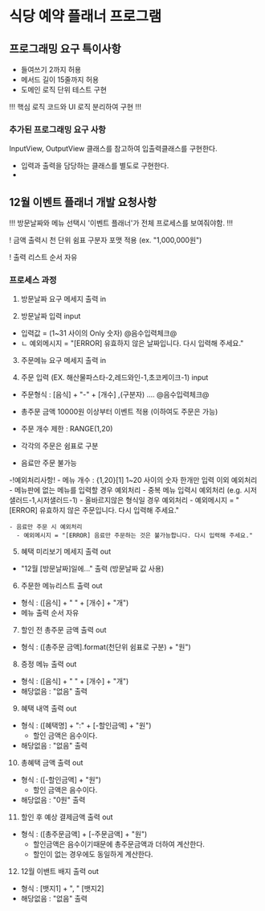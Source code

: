 # 식당 예약 플래너 프로그램

## 프로그래밍 요구 특이사항
  - 들여쓰기 2까지 허용
  - 메서드 길이 15줄까지 허용
  - 도메인 로직 단위 테스트 구현

!!! 핵심 로직 코드와 UI 로직 분리하여 구현 !!!

### 추가된 프로그래밍 요구 사항

InputView, OutputView 클래스를 참고하여 입출력클래스를 구현한다.
  - 입력과 출력을 담당하는 클래스를 별도로 구현한다.
  - 


## 12월 이벤트 플래너 개발 요청사항

!!! 방문날짜와 메뉴 선택시 '이벤트 플래너'가 전체 프로세스를  보여줘야함. !!!

! 금액 출력시 천 단위 쉼표 구분자 포맷 적용 (ex. "1,000,000원") 

! 출력 리스트 순서 자유


### 프로세스 과정

1. 방문날짜 요구 메세지 출력 in

2. 방문날짜 입력 input
  - 입력값 = (1~31 사이의 Only 숫자)  @음수입력체크@
  - ㄴ 예외메시지 = "[ERROR] 유효하지 않은 날짜입니다. 다시 입력해 주세요."

3. 주문메뉴 요구 메세지 출력 in

4. 주문 입력 (EX. 해산물파스타-2,레드와인-1,초코케이크-1) input
  - 주문형식 : [음식] + "-" + [개수] ,(구분자) .... @음수입력체크@

  - 총주문 금액 10000원 이상부터 이벤트 적용 (이하여도 주문은 가능)
  - 주문 개수 제한 : RANGE(1,20)
  - 각각의 주문은 쉼표로 구분
  - 음료만 주문 불가능

  -!예외처리사항!
    - 메뉴 개수 : {1,20}[1] 1~20 사이의 숫자 한개만 입력 이외 예외처리
    - 메뉴판에 없는 메뉴를 입력할 경우 예외처리
    - 중복 메뉴 입력시 예외처리 (e.g. 시저샐러드-1,시저샐러드-1)
    - 올바르지않은 형식일 경우 예외처리
      - 예외메시지 = "[ERROR] 유효하지 않은 주문입니다. 다시 입력해 주세요."

    - 음료만 주문 시 예외처리
      - 예외메시지 = "[ERROR] 음료만 주문하는 것은 불가능합니다. 다시 입력해 주세요."


5. 혜택 미리보기 메세지 출력 out
  - "12월 [방문날짜]일에..." 출력 (방문날짜 값 사용)

6. 주문한 메뉴리스트 출력 out
  - 형식 : ([음식] + " " + [개수] + "개")
  - 메뉴 출력 순서 자유

7. 할인 전 총주문 금액 출력 out
  - 형식 : ([총주문 금액].format(천단위 쉼표로 구분) + "원")

8. 증정 메뉴 출력 out
  - 형식 : ([음식] + " " + [개수] + "개")
  - 해당없음 : "없음" 출력

9. 혜택 내역 출력 out 
  - 형식 : ([혜택명] + ":" + [-할인금액] + "원")
     - 할인 금액은 음수이다.
  - 해당없음 : "없음" 출력

10. 총혜택 금액 출력 out
  - 형식 : ([-할인금액] + "원")
     - 할인 금액은 음수이다.
  - 해당없음 : "0원" 출력

11. 할인 후 예상 결제금액 출력 out
  - 형식 : ([총주문금액] + [-주문금액] + "원")
    - 할인금액은 음수이기때문에 총주문금액과 더하여 계산한다.
    - 할인이 없는 경우에도 동일하게 계산한다.

12. 12월 이밴트 배지 출력 out
  - 형식 : [뱃지1] + ", " [뱃지2]
  - 해당없음 : "없음" 출력

